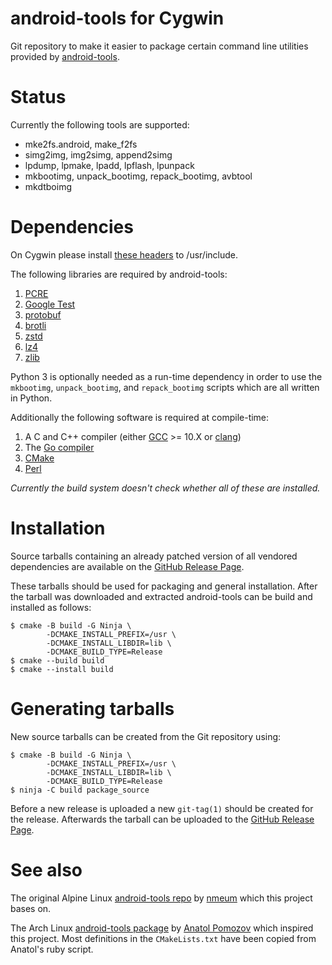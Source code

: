 # android-tools for Cygwin

Git repository to make it easier to package certain command line
utilities provided by [android-tools][android-tools].

# Status

Currently the following tools are supported:

* mke2fs.android, make_f2fs
* simg2img, img2simg, append2simg
* lpdump, lpmake, lpadd, lpflash, lpunpack
* mkbootimg, unpack_bootimg, repack_bootimg, avbtool
* mkdtboimg

# Dependencies

On Cygwin please install [these headers][linux_compat] to /usr/include.

The following libraries are required by android-tools:

1. [PCRE][PCRE]
2. [Google Test][gtest]
3. [protobuf][protobuf]
4. [brotli][brotli]
5. [zstd][zstd]
6. [lz4][lz4]
7. [zlib][zlib]

Python 3 is optionally needed as a run-time dependency in order to use
the `mkbootimg`, `unpack_bootimg`, and `repack_bootimg` scripts which
are all written in Python.

Additionally the following software is required at compile-time:

1. A C and C++ compiler (either [GCC][gcc] >= 10.X or [clang][clang])
2. The [Go compiler][golang]
3. [CMake][cmake]
4. [Perl][perl]

*Currently the build system doesn't check whether all of these are installed.*

# Installation

Source tarballs containing an already patched version of all vendored
dependencies are available on the [GitHub Release Page][release-page].

These tarballs should be used for packaging and general installation.
After the tarball was downloaded and extracted android-tools can be
build and installed as follows:

````shell
$ cmake -B build -G Ninja \
        -DCMAKE_INSTALL_PREFIX=/usr \
        -DCMAKE_INSTALL_LIBDIR=lib \
        -DCMAKE_BUILD_TYPE=Release
$ cmake --build build
$ cmake --install build
````

# Generating tarballs

New source tarballs can be created from the Git repository using:

````shell
$ cmake -B build -G Ninja \
        -DCMAKE_INSTALL_PREFIX=/usr \
        -DCMAKE_INSTALL_LIBDIR=lib \
        -DCMAKE_BUILD_TYPE=Release
$ ninja -C build package_source
````

Before a new release is uploaded a new `git-tag(1)` should be created
for the release. Afterwards the tarball can be uploaded to the [GitHub
Release Page][release-page].

# See also

The original Alpine Linux [android-tools repo][upstream-repo] by [nmeum][original-author]
which this project bases on.

The Arch Linux [android-tools package][arch-linux] by [Anatol Pomozov][anatol.pomozov]
which inspired this project. Most definitions in the `CMakeLists.txt`
have been copied from Anatol's ruby script.

[upstream-repo]: https://github.com/nmeum/android-tools
[original-author]: https://github.com/nmeum
[android-tools]: https://sites.google.com/a/android.com/tools/
[arch-linux]: https://www.archlinux.org/packages/community/x86_64/android-tools/
[release-page]: https://github.com/ookiineko/android-tools-cygwin/releases
[PCRE]: http://pcre.sourceforge.net/
[gtest]: https://github.com/google/googletest
[gcc]: https://gcc.gnu.org/
[clang]: https://llvm.org/
[golang]: https://golang.org/
[cmake]: https://cmake.org/
[perl]: https://www.perl.org/
[protobuf]: https://github.com/protocolbuffers/protobuf
[brotli]: https://github.com/google/brotli
[zstd]: https://facebook.github.io/zstd/
[lz4]: https://github.com/lz4/lz4
[anatol.pomozov]: https://github.com/anatol
[zlib]: https://zlib.net
[linux_compat]: https://github.com/ookiineko/linux_compat
